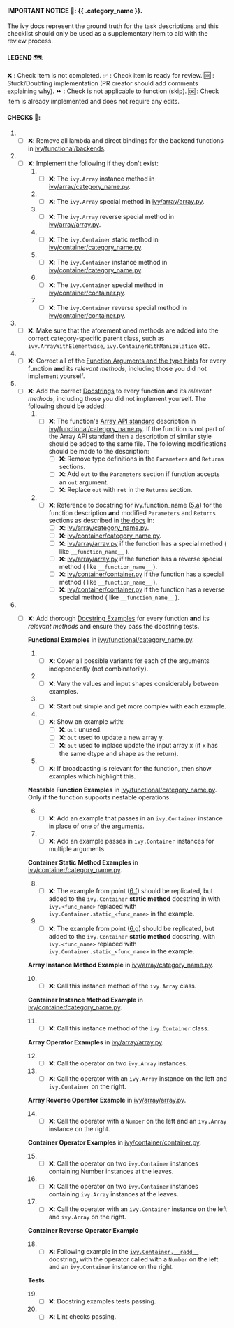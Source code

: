 #### IMPORTANT NOTICE 🚨: {{ .category_name }}.
The ivy docs represent the ground truth for the task descriptions and this checklist should only be used as a supplementary item to aid with the review process.
#### LEGEND 🗺:
❌ :  Check item is not completed. 
✅ :  Check item is ready for review.
🆘 :  Stuck/Doubting implementation (PR creator should add comments explaining why).
⏩ :  Check is not applicable to function (skip).
🆗 :  Check item is already implemented and does not require any edits.

#### CHECKS 📑:
1. - [ ] ❌:  Remove all lambda and direct bindings for the backend functions in [ivy/functional/backends](https://github.com/unifyai/ivy/tree/master/ivy/functional/backends).
2. - [ ] ❌: Implement the following if they don't exist: 
       1. - [ ]  ❌: The `ivy.Array` instance method in [ivy/array/category_name.py](https://github.com/unifyai/ivy/tree/master/ivy/array).
       2. - [ ]  ❌: The `ivy.Array` special method in [ivy/array/array.py](https://github.com/unifyai/ivy/blob/master/ivy/array/array.py).
       3. - [ ]  ❌: The `ivy.Array` reverse special method in [ivy/array/array.py](https://github.com/unifyai/ivy/blob/master/ivy/array/array.py).
       4. - [ ] ❌: The `ivy.Container` static method in [ivy/container/category_name.py](https://github.com/unifyai/ivy/tree/master/ivy/container).
       5. - [ ] ❌: The `ivy.Container` instance method in [ivy/container/category_name.py](https://github.com/unifyai/ivy/tree/master/ivy/container).
       6. - [ ]  ❌:  The `ivy.Container` special method in [ivy/container/container.py](https://github.com/unifyai/ivy/blob/master/ivy/container/container.py).
       7. - [ ]  ❌: The `ivy.Container` reverse special method in [ivy/container/container.py](https://github.com/unifyai/ivy/blob/master/ivy/container/container.py).
3. - [ ] ❌:  Make sure that the aforementioned methods are added into the correct category-specific parent class, such as  `ivy.ArrayWithElementwise`,  `ivy.ContainerWithManipulation`  etc.
4. - [ ] ❌:  Correct all of the  [Function Arguments and the type hints](https://lets-unify.ai/ivy/deep_dive/10_function_arguments.html#function-arguments) for every function  **and**  its  _relevant methods_, including those you did not implement yourself. 
5. - [ ] ❌: Add the correct  [Docstrings](https://lets-unify.ai/ivy/deep_dive/12_docstrings.html#docstrings)  to every function  **and**  its  _relevant methods_, including those you did not implement yourself. The following should be added: 
       1. - [ ] ❌:   <a name="ref1"></a> The function's [Array API standard](https://data-apis.org/array-api/latest/index.html) description in [ivy/functional/category_name.py](https://github.com/unifyai/ivy/tree/master/ivy/functional/ivy). If the function is not part of the Array API standard then a description of similar style should be added to the same file. 
	The following modifications should be made to the description:
              - [ ] ❌:  Remove type definitions in the `Parameters` and `Returns` sections. 
              - [ ] ❌:  Add `out` to the `Parameters` section if function accepts an `out` argument.
              - [ ] ❌:  Replace `out` with `ret` in the `Returns` section.
       2. - [ ] ❌:  Reference to docstring for ivy.function_name ([5.a](#ref1)) for the function description **and** modified `Parameters` and `Returns` sections as described in [the docs](https://lets-unify.ai/ivy/deep_dive/12_docstrings.html#docstrings) in:
              - [ ] ❌:  [ivy/array/category_name.py](https://github.com/unifyai/ivy/tree/master/ivy/array).
              - [ ] ❌:  [ivy/container/category_name.py](https://github.com/unifyai/ivy/tree/master/ivy/container).
              - [ ] ❌:   [ivy/array/array.py](https://github.com/unifyai/ivy/blob/master/ivy/array/array.py) if the function has a special method  ( like `__function_name__` ).
              - [ ] ❌:  [ivy/array/array.py](https://github.com/unifyai/ivy/blob/master/ivy/array/array.py) if the function has a reverse special method  ( like `__function_name__` ).
              - [ ] ❌: [ivy/container/container.py](https://github.com/unifyai/ivy/blob/master/ivy/container/container.py) if the function has a special method ( like `__function_name__` ).
              - [ ] ❌:  [ivy/container/container.py](https://github.com/unifyai/ivy/blob/master/ivy/container/container.py) if the function has a reverse special method  ( like `__function_name__` ).
6. - [ ] ❌: Add thorough  [Docstring Examples](https://lets-unify.ai/ivy/deep_dive/13_docstring_examples.html#docstring-examples)  for every function  **and**  its  _relevant methods_  and ensure they pass the docstring tests.
	
		**Functional Examples** in [ivy/functional/category_name.py](https://github.com/unifyai/ivy/tree/master/ivy/functional/ivy).

		1. - [ ] ❌: Cover all possible variants for each of the arguments independently (not combinatorily).  
	 	2. - [ ] ❌: Vary the values and input shapes considerably between examples.
	 	3. - [ ] ❌: Start out simple and get more complex with each example.
	 	4. - [ ] ❌: Show an example with:  
			   - [ ] ❌: `out` unused.  
			   - [ ] ❌: `out` used to update a new array y.
			   - [ ] ❌: `out` used to inplace update the input array x (if x has the same dtype and shape as the return). 
	 	5. - [ ] ❌: If broadcasting is relevant for the function, then show examples which highlight this. 
		
		**Nestable Function Examples** in [ivy/functional/category_name.py](https://github.com/unifyai/ivy/tree/master/ivy/functional/ivy).
		Only if the function supports nestable operations.
	 	
	 	6. - [ ] ❌: <a name="ref2"></a> Add an example that passes in an  `ivy.Container`  instance in place of one of the arguments. 
	 	7. - [ ] ❌: <a name="ref3"></a> Add an example passes in  `ivy.Container`  instances for multiple arguments.
		
		**Container Static Method Examples** in [ivy/container/category_name.py](https://github.com/unifyai/ivy/tree/master/ivy/container).

	 	8. - [ ] ❌: The example from point ([6.f](#ref2)) should be replicated, but added to the  `ivy.Container`  **static method** docstring in with  `ivy.<func_name>`  replaced with  `ivy.Container.static_<func_name>`  in the example.
	 	9. - [ ] ❌: The example from point ([6.g](#ref3)) should be replicated, but added to the  `ivy.Container`  **static method** docstring, with  `ivy.<func_name>`  replaced with  `ivy.Container.static_<func_name>`  in the example.
	
		**Array Instance Method Example** in [ivy/array/category_name.py](https://github.com/unifyai/ivy/tree/master/ivy/array).
	 	
		10. - [ ] ❌: Call this instance method of the  `ivy.Array`  class.
	
		**Container Instance Method Example** in [ivy/container/category_name.py](https://github.com/unifyai/ivy/tree/master/ivy/container).
	 	
		11. - [ ] ❌: Call this instance method of the  `ivy.Container`  class.
		 
		**Array Operator Examples** in [ivy/array/array.py](https://github.com/unifyai/ivy/blob/master/ivy/array/array.py).
	 	
		12. - [ ] ❌: Call the operator on two  `ivy.Array`  instances.
	 	13. - [ ] ❌: Call the operator with an  `ivy.Array`  instance on the left and  `ivy.Container`  on the right.
	
		**Array Reverse Operator Example** in [ivy/array/array.py](https://github.com/unifyai/ivy/blob/master/ivy/array/array.py).
	 	
		14.  - [ ] ❌: Call the operator with a  `Number`  on the left and an  `ivy.Array`  instance on the right.
	
		**Container Operator Examples** in [ivy/container/container.py](https://github.com/unifyai/ivy/blob/master/ivy/container/container.py).
	 	
		15. - [ ] ❌: Call the operator on two `ivy.Container` instances containing Number instances at the leaves.
	 	16. - [ ] ❌: Call the operator on two `ivy.Container` instances containing `ivy.Array` instances at the leaves.
	 	17. - [ ] ❌: Call the operator with an `ivy.Container` instance on the left and `ivy.Array` on the right.

		**Container Reverse Operator Example**

		18. - [ ] ❌: Following example in the [`ivy.Container.__radd__`](https://github.com/unifyai/ivy/blob/e28a3cfd8a4527066d0d92d48a9e849c9f367a39/ivy/container/container.py#L173) docstring, with the operator called with a `Number` on the left and an `ivy.Container` instance on the right.

		**Tests**

		19. - [ ] ❌: Docstring examples tests passing.
		20. - [ ] ❌: Lint checks passing.
